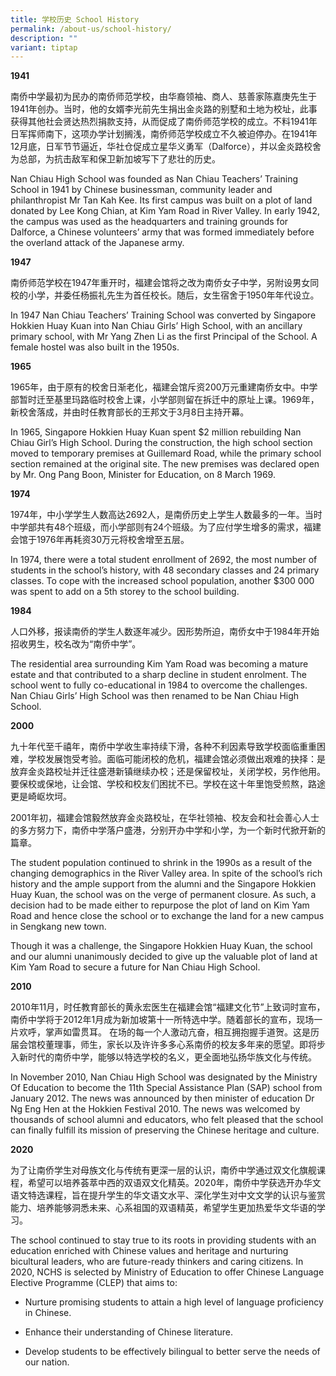 ```yaml
---
title: 学校历史 School History
permalink: /about-us/school-history/
description: ""
variant: tiptap
---
```

**1941**

南侨中学最初为民办的南侨师范学校，由华裔领袖、商人、慈善家陈嘉庚先生于1941年创办。当时，他的女婿李光前先生捐出金炎路的别墅和土地为校址，此事获得其他社会贤达热烈捐款支持，从而促成了南侨师范学校的成立。不料1941年日军挥师南下，这项办学计划搁浅，南侨师范学校成立不久被迫停办。在1941年12月底，日军节节逼近，华社仓促成立星华义勇军（Dalforce），并以金炎路校舍为总部，为抗击敌军和保卫新加坡写下了悲壮的历史。

Nan Chiau High School was founded as Nan Chiau Teachers’ Training School in 1941 by Chinese businessman, community leader and philanthropist Mr Tan Kah Kee. Its first campus was built on a plot of land donated by Lee Kong Chian, at Kim Yam Road in River Valley. In early 1942, the campus was used as the headquarters and training grounds for Dalforce, a Chinese volunteers’ army that was formed immediately before the overland attack of the Japanese army.

  

**1947**

南侨师范学校在1947年重开时，福建会馆将之改为南侨女子中学，另附设男女同校的小学，并委任杨振礼先生为首任校长。随后，女生宿舍于1950年年代设立。

In 1947 Nan Chiau Teachers’ Training School was converted by Singapore Hokkien Huay Kuan into Nan Chiau Girls’ High School, with an ancillary primary school, with Mr Yang Zhen Li as the first Principal of the School. A female hostel was also built in the 1950s. 

  

**1965**

1965年，由于原有的校舍日渐老化，福建会馆斥资200万元重建南侨女中。中学部暂时迁至基里玛路临时校舍上课，小学部则留在拆迁中的原址上课。1969年，新校舍落成，并由时任教育部长的王邦文于3月8日主持开幕。

In 1965, Singapore Hokkien Huay Kuan spent $2 million rebuilding Nan Chiau Girl’s High School. During the construction, the high school section moved to temporary premises at Guillemard Road, while the primary school section remained at the original site. The new premises was declared open by Mr. Ong Pang Boon, Minister for Education, on 8 March 1969.

  

**1974**

1974年，中小学学生人数高达2692人，是南侨历史上学生人数最多的一年。当时中学部共有48个班级，而小学部则有24个班级。为了应付学生增多的需求，福建会馆于1976年再耗资30万元将校舍增至五层。

In 1974, there were a total student enrollment of 2692, the most number of students in the school’s history, with 48 secondary classes and 24 primary classes. To cope with the increased school population, another $300 000 was spent to add on a 5th storey to the school building.

  

**1984** 

人口外移，报读南侨的学生人数逐年减少。因形势所迫，南侨女中于1984年开始招收男生，校名改为“南侨中学”。

The residential area surrounding Kim Yam Road was becoming a mature estate and that contributed to a sharp decline in student enrolment. The school went to fully co-educational in 1984 to overcome the challenges. Nan Chiau Girls’ High School was then renamed to be Nan Chiau High School. 

  

**2000**

九十年代至千禧年，南侨中学收生率持续下滑，各种不利因素导致学校面临重重困难，学校发展饱受考验。面临可能闭校的危机，福建会馆必须做出艰难的抉择：是放弃金炎路校址并迁往盛港新镇继续办校；还是保留校址，关闭学校，另作他用。要保校或保地，让会馆、学校和校友们困扰不已。学校在这十年里饱受煎熬，路途更是崎岖坎坷。

2001年初，福建会馆毅然放弃金炎路校址，在华社领袖、校友会和社会善心人士的多方努力下，南侨中学落户盛港，分别开办中学和小学，为一个新时代掀开新的篇章。

The student population continued to shrink in the 1990s as a result of the changing demographics in the River Valley area. In spite of the school’s rich history and the ample support from the alumni and the Singapore Hokkien Huay Kuan, the school was on the verge of permanent closure. As such, a decision had to be made either to repurpose the plot of land on Kim Yam Road and hence close the school or to exchange the land for a new campus in Sengkang new town. 

Though it was a challenge, the Singapore Hokkien Huay Kuan, the school and our alumni unanimously decided to give up the valuable plot of land at Kim Yam Road to secure a future for Nan Chiau High School.

  

**2010**

2010年11月，时任教育部长的黄永宏医生在福建会馆“福建文化节”上致词时宣布，南侨中学将于2012年1月成为新加坡第十一所特选中学。随着部长的宣布，现场一片欢呼，掌声如雷贯耳。 在场的每一个人激动亢奋，相互拥抱握手道贺。这是历届会馆校董理事，师生，家长以及许许多多心系南侨的校友多年来的愿望。即将步入新时代的南侨中学，能够以特选学校的名义，更全面地弘扬华族文化与传统。

In November 2010, Nan Chiau High School was designated by the Ministry Of Education to become the 11th Special Assistance Plan (SAP) school from January 2012. The news was announced by then minister of education Dr Ng Eng Hen at the Hokkien Festival 2010. The news was welcomed by thousands of school alumni and educators, who felt pleased that the school can finally fulfill its mission of preserving the Chinese heritage and culture.

  

**2020** 

为了让南侨学生对母族文化与传统有更深一层的认识，南侨中学通过双文化旗舰课程，希望可以培养荟萃中西的双语双文化精英。2020年，南侨中学获选开办华文语文特选课程，旨在提升学生的华文语文水平、深化学生对中文文学的认识与鉴赏能力、培养能够洞悉未来、心系祖国的双语精英，希望学生更加热爱华文华语的学习。

The school continued to stay true to its roots in providing students with an education enriched with Chinese values and heritage and nurturing bicultural leaders, who are future-ready thinkers and caring citizens. In 2020, NCHS is selected by Ministry of Education to offer Chinese Language Elective Programme (CLEP) that aims to:

*   Nurture promising students to attain a high level of language proficiency in Chinese.
    
*   Enhance their understanding of Chinese literature. 
    
*   Develop students to be effectively bilingual to better serve the needs of our nation.